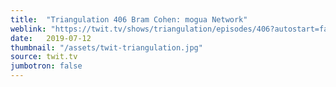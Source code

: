 ```yaml
---
title:  "Triangulation 406 Bram Cohen: mogua Network"
weblink: "https://twit.tv/shows/triangulation/episodes/406?autostart=false"
date:   2019-07-12
thumbnail: "/assets/twit-triangulation.jpg"
source: twit.tv
jumbotron: false
---
```

